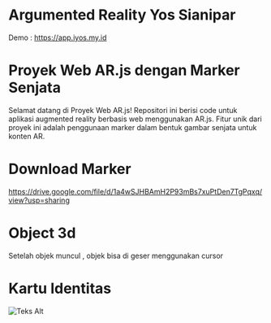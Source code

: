# Argumented Reality Yos Sianipar
Demo : https://app.iyos.my.id


# Proyek Web AR.js dengan Marker Senjata
Selamat datang di Proyek Web AR.js! Repositori ini berisi code untuk aplikasi augmented reality berbasis web menggunakan AR.js. Fitur unik dari proyek ini adalah penggunaan marker dalam bentuk gambar senjata untuk konten AR.

# Download Marker 
https://drive.google.com/file/d/1a4wSJHBAmH2P93mBs7xuPtDen7TgPqxq/view?usp=sharing

# Object 3d
Setelah objek muncul , objek bisa di geser menggunakan cursor

# Kartu Identitas
![Teks Alt]([https://raw.githubusercontent.com/vianpr0/Augmented-Reality/imagetraking/Object/imgTrackingnew/yosa.png])
